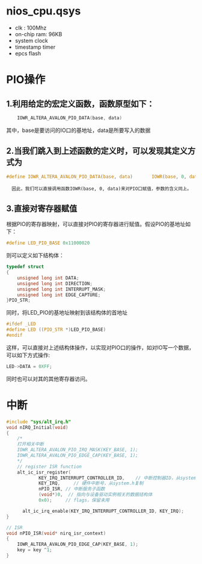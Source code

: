 # nios_cpu.qsys
* clk : 100Mhz
* on-chip ram: 96KB
* system clock
* timestamp timer
* epcs flash

# PIO操作

## 1.利用给定的宏定义函数，函数原型如下：
```c
    IOWR_ALTERA_AVALON_PIO_DATA(base, data)
```
其中，base是要访问的IO口的基地址，data是所要写入的数据

## 2.当我们跳入到上述函数的定义时，可以发现其定义方式为

```c
#define IOWR_ALTERA_AVALON_PIO_DATA(base, data)       IOWR(base, 0, data)
```
      因此，我们可以直接调用函数IOWR(base, 0, data)来对PIO口赋值，参数的含义同上。
## 3.直接对寄存器赋值
根据PIO的寄存器映射，可以直接对PIO的寄存器进行赋值。假设PIO的基地址如下：
```c
#define LED_PIO_BASE 0x11000020
```
则可以定义如下结构体：
```c
typedef struct
{
    unsigned long int DATA;
    unsigned long int DIRECTION;
    unsigned long int INTERRUPT_MASK;
    unsigned long int EDGE_CAPTURE;
}PIO_STR;
```
同时，将LED_PIO的基地址映射到该结构体的首地址
```c
#ifdef _LED
#define LED ((PIO_STR *)LED_PIO_BASE)
#endif
```
这样，可以直接对上述结构体操作，以实现对PIO口的操作，如对IO写一个数据，可以如下方式操作:
```c
LED->DATA = 0XFF;
```
同时也可以对其的其他寄存器访问。

# 中断

```c
#include "sys/alt_irq.h"
void nIRQ_Initial(void)
{
    /*
    打开相关中断
    IOWR_ALTERA_AVALON_PIO_IRQ_MASK(KEY_BASE, 1);
    IOWR_ALTERA_AVALON_PIO_EDGE_CAP(KEY_BASE, 1);
    */
    // register ISR function
    alt_ic_isr_register(
    		KEY_IRQ_INTERRUPT_CONTROLLER_ID,    // 中断控制器ID，从system.h复制
    		KEY_IRQ,     // 硬件中断号，从system.h复制
	        nPIO_ISR, // 中断服务子函数
            (void*)0,  // 指向与设备驱动实例相关的数据结构体
            0x0);     // flags，保留未用

      alt_ic_irq_enable(KEY_IRQ_INTERRUPT_CONTROLLER_ID, KEY_IRQ);
}

// ISR
void nPIO_ISR(void* nirq_isr_context)
{
    IOWR_ALTERA_AVALON_PIO_EDGE_CAP(KEY_BASE, 1);
    key = key ^1;
}
```